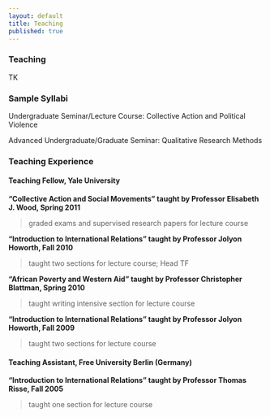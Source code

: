 ```yaml
---
layout: default
title: Teaching
published: true
---
```


### Teaching

TK

### Sample Syllabi

Undergraduate Seminar/Lecture Course: Collective Action and Political Violence

Advanced Undergraduate/Graduate Seminar: Qualitative Research Methods

### Teaching Experience

#### Teaching Fellow, Yale University

**“Collective Action and Social Movements” taught by Professor Elisabeth J. Wood, Spring 2011**

> graded exams and supervised research papers for lecture course 

**“Introduction to International Relations” taught by Professor Jolyon Howorth, Fall 2010**

> taught two sections for lecture course; Head TF

**“African Poverty and Western Aid” taught by Professor Christopher Blattman, Spring 2010**

> taught writing intensive section for lecture course

**“Introduction to International Relations” taught by Professor Jolyon Howorth, Fall 2009**

> taught two sections for lecture course 

#### Teaching Assistant, Free University Berlin (Germany)

**“Introduction to International Relations” taught by Professor Thomas Risse, Fall 2005**

> taught one section for lecture course 